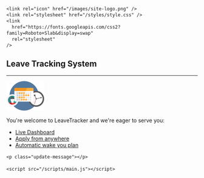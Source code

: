 <!DOCTYPE html>
<html lang="en">
  <head>
    <meta charset="UTF-8" />
    <meta name="viewport" content="width=device-width, initial-scale=1.0" />
    <title>Leave Tracker System</title>

    <link rel="icon" href="/images/site-logo.png" />
    <link rel="stylesheet" href="/styles/style.css" />
    <link
      href="https://fonts.googleapis.com/css2?family=Roboto+Slab&display=swap"
      rel="stylesheet"
    />
  </head>

  <body>
    <h2>Leave Tracking System</h2>
    <hr />
    <img src="images/site-logo.png" alt="site logo" />
    <p id="welcome-message">You're welcome to LeaveTracker and we're eager to serve you&colon;</p>
    <ul class="navigationCard">
      <li><a href="#">Live Dashboard</a></li>
      <li><a href="new-request.html">Apply from anywhere</a></li>
      <li><a href="#">Automatic wake you plan</a></li>
    </ul>

    <p class="update-message"></p>

    <script src="/scripts/main.js"></script>
  </body>
</html>
